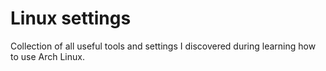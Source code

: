 # Linux settings

Collection of all useful tools and settings I discovered during learning how to use Arch Linux.
